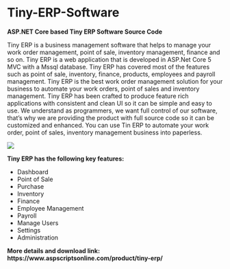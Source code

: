 # Tiny-ERP-Software
<b>ASP.NET Core based Tiny ERP Software Source Code</b>

Tiny ERP is a business management software that helps to manage your work order management, point of sale, inventory management, finance and so on. Tiny ERP is a web application that is developed in ASP.Net Core 5 MVC with a Mssql database. Tiny ERP has covered most of the features such as point of sale, inventory, finance, products, employees and payroll management. Tiny ERP is the best work order management solution for your business to automate your work orders, point of sales and inventory management. Tiny ERP has been crafted to produce feature rich applications with consistent and clean UI so it can be simple and easy to use. We understand as programmers, we want full control of our software, that’s why we are providing the product with full source code so it can be customized and enhanced. You can use Tin ERP to automate your work order, point of sales, inventory management business into paperless.

<img src="https://www.aspscriptsonline.com/wp-content/uploads/2021/12/tinyerp-source-code.png">

<b>Tiny ERP has the following key features:</b>

<ul>
<li>Dashboard</li>
<li>Point of Sale</li>
<li>Purchase</li>
<li>Inventory</li>
<li>Finance</li>
<li>Employee Management</li>
<li>Payroll</li>
<li>Manage Users</li>
<li>Settings</li>
<li>Administration</li>
</ul>
<b>More details and download link:</b>
<b>https://www.aspscriptsonline.com/product/tiny-erp/</b>

